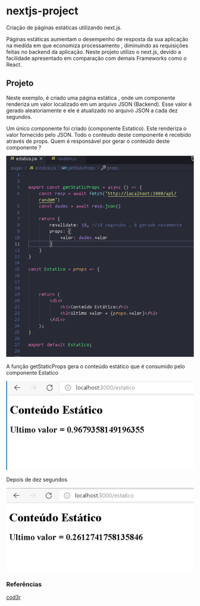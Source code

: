 # nextjs-project
Criação de páginas estáticas utilizando next.js.

Páginas estáticas aumentam o desempenho de resposta da sua aplicação na medida em que economiza processamento , diminuindo as requisições feitas no backend da aplicação. Neste projeto utilizo o next.js, devido a facilidade apresentado em comparação com demais Frameworks como o React.

## Projeto

Neste exemplo, é criado uma página estática , onde um componente renderiza um valor localizado em um arquivo JSON (Backend). Esse valor é gerado aleatoriamente e ele é atualizado no arquivo JSON a cada dez segundos.

Um único componente foi criado (componente Estatico). Este renderiza o valor fornecido pelo JSON. Todo o conteudo deste componente é recebido através de props. Quem é responsável por gerar o conteúdo deste componente ?

![code](./images/code.png)

A função getStaticProps gera o conteúdo estático que é consumido pelo componente Estatico

![pagina](./images/pagina.png)




Depois de dez segundos


![pagina2](./images/pagina2.png)


### Referências

[cod3r](https://www.youtube.com/watch?v=TzufYnZUmz4 )
